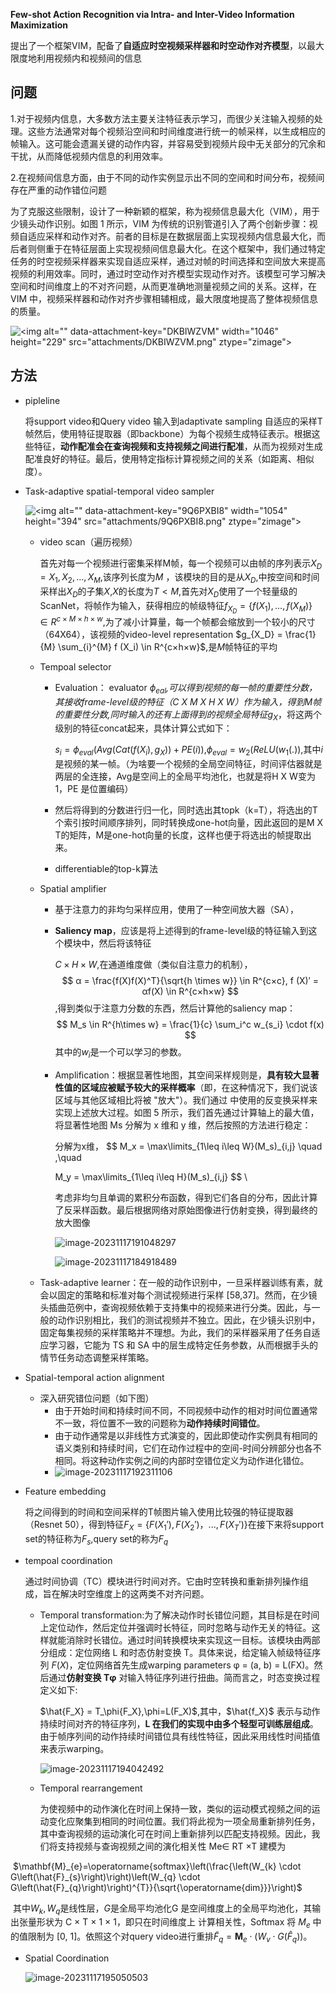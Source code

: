 **Few-shot Action Recognition via Intra- and Inter-Video Information Maximization**

提出了一个框架VIM，配备了**自适应时空视频采样器和时空动作对齐模型**，以最大限度地利用视频内和视频间的信息

## 问题

1.对于视频内信息，大多数方法主要关注特征表示学习，而很少关注输入视频的处理。这些方法通常对每个视频沿空间和时间维度进行统一的帧采样，以生成相应的帧输入。这可能会遗漏关键的动作内容，并容易受到视频片段中无关部分的冗余和干扰，从而降低视频内信息的利用效率。

2.在视频间信息方面，由于不同的动作实例显示出不同的空间和时间分布，视频间存在严重的动作错位问题

为了克服这些限制，设计了一种新颖的框架，称为视频信息最大化（VIM），用于少镜头动作识别。如图 1 所示，VIM 为传统的识别管道引入了两个创新步骤：视频自适应采样和动作对齐。前者的目标是在数据层面上实现视频内信息最大化，而后者则侧重于在特征层面上实现视频间信息最大化。在这个框架中，我们通过特定任务的时空视频采样器来实现自适应采样，通过对帧的时间选择和空间放大来提高视频的利用效率。同时，通过时空动作对齐模型实现动作对齐。该模型可学习解决空间和时间维度上的不对齐问题，从而更准确地测量视频之间的关系。这样，在 VIM 中，视频采样器和动作对齐步骤相辅相成，最大限度地提高了整体视频信息的质量。

![\<img alt="" data-attachment-key="DKBIWZVM" width="1046" height="229" src="attachments/DKBIWZVM.png" ztype="zimage">](attachments/DKBIWZVM.png)

## 方法

*   pipleline

    将support video和Query video 输入到adaptivate sampling 自适应的采样T帧然后，使用特征提取器（即backbone）为每个视频生成特征表示。根据这些特征，**动作配准会在查询视频和支持视频之间进行配准**，从而为视频对生成配准良好的特征。最后，使用特定指标计算视频之间的关系（如距离、相似度）。

* Task-adaptive spatial-temporal video sampler

    ![\<img alt="" data-attachment-key="9Q6PXBI8" width="1054" height="394" src="attachments/9Q6PXBI8.png" ztype="zimage">](attachments/9Q6PXBI8.png)

    *   video scan（遍历视频）

        首先对每一个视频进行密集采样M帧，每一个视频可以由帧的序列表示$X_D= {X_1, X_2, …, X_M}$,该序列长度为$M$ ，该模块的目的是从$X_D$,中按空间和时间采样出$X_D$的子集$X$,$X$的长度为$T<M$,首先对$X_D$使用了一个轻量级的ScanNet，将帧作为输入，获得相应的帧级特征$f_{X_D} = \{f (X_1), . . . , f (X_M )\} \in R^{c×M×h×w}$,为了减小计算量，每一个帧都会缩放到一个较小的尺寸（64X64），该视频的video-level representation $g_{X_D} = \frac{1}{M} \sum_{i}^{M} f (X_i) \in R^{c×h×w}$,是$M$帧特征的平均

    *   Tempoal selector

        *   Evaluation： evaluator $\phi _{eal}$*,可以得到视频的每一帧的重要性分数，其接收frame-level级的特征（C X M X H X W）作为输入，得到$M$帧的重要性分数,同时输入的还有上面得到的视频全局特征*$g_X$，将这两个级别的特征concat起来，具体计算公式如下：

            $s_i = \phi _{eval}(Avg(Cat(f (X_i), g_X))+ PE(i))$,$\phi_{eval} = w_2(ReLU(w_1(.))$,其中$i$是视频的某一帧。（为啥要一个视频的全局空间特征，时间评估器就是两层的全连接，Avg是空间上的全局平均池化，也就是将H X W变为1，PE 是位置编码）

        *   然后将得到的分数进行归一化，同时选出其topk（k=T），将选出的T个索引按时间顺序排列，同时转换成one-hot向量，因此返回的是M X T的矩阵，M是one-hot向量的长度，这样也便于将选出的帧提取出来。

        *   differentiable的top-k算法

    * Spatial amplifier

        *   基于注意力的非均匀采样应用，使用了一种空间放大器（SA），

        * **Saliency map**，应该是将上述得到的frame-level级的特征输入到这个模块中，然后将该特征

            $C \times H \times W$,在通道维度做（类似自注意力的机制），
            $$
            α = \frac{f(X)f(X)^T}{\sqrt{h \times w}} \in R^{c×c}, f (X)′ = αf(X) \in R^{c×h×w}
            $$
            ,得到类似于注意力分数的东西，然后计算他的saliency map：
            $$
            M_s \in R^{h\times w} = \frac{1}{c} \sum_i^c w_{s_i} \cdot f(x)
            $$
            其中的$w_i$是一个可以学习的参数。

        *   Amplification：根据显著性地图，其空间采样规则是，**具有较大显著性值的区域应被赋予较大的采样概率**（即，在这种情况下，我们说该区域与其他区域相比将被 "放大"）。我们通过 中使用的反变换采样来实现上述放大过程。如图 5 所示，我们首先通过计算轴上的最大值，将显著性地图 Ms 分解为 x 维和 y 维，然后按照的方法进行稳定：

            分解为x维，
            $$
            M_x = \max\limits_{1\leq i\leq W}(M_s)_{i,j} \quad ,\quad
            
            M_y = \max\limits_{1\leq i\leq H}(M_s)_{i,j}
            $$
            \
            
            考虑非均匀且单调的累积分布函数，得到它们各自的分布，因此计算了反采样函数。最后根据网络对原始图像进行仿射变换，得到最终的放大图像
            
            ![image-20231117191048297](C:\Users\19475\AppData\Roaming\Typora\typora-user-images\image-20231117191048297.png)
            
            ![image-20231117184918489](attachments\image-20231117184918489.png)

    *   Task-adaptive learner：在一般的动作识别中，一旦采样器训练有素，就会以固定的策略和标准对每个测试视频进行采样 [58,37]。然而，在少镜头插曲范例中，查询视频依赖于支持集中的视频来进行分类。因此，与一般的动作识别相比，我们的测试视频并不独立。因此，在少镜头识别中，固定每集视频的采样策略并不理想。为此，我们的采样器采用了任务自适应学习器，它能为 TS 和 SA 中的层生成特定任务参数，从而根据手头的情节任务动态调整采样策略。

*   Spatial-temporal action alignment

    *   深入研究错位问题（如下图）
        *   由于开始时间和持续时间不同，不同视频中动作的相对时间位置通常不一致，将位置不一致的问题称为**动作持续时间错位**。
        *   由于动作通常是以非线性方式演变的，因此即使动作实例具有相同的语义类别和持续时间，它们在动作过程中的空间-时间分辨部分也各不相同。将这种动作实例之间的内部时空错位定义为动作进化错位。
        *   ![image-20231117192311106](attachments\image-20231117192311106.png)

*   Feature embedding

    将之间得到的时间和空间采样的T帧图片输入使用比较强的特征提取器（Resnet 50），得到特征$F_X = \{F(X_1'),F(X_2')，...,F(X_T')\}$在接下来将support set的特征称为$F_s$,query set的称为$F_q$

*   tempoal coordination

    通过时间协调（TC）模块进行时间对齐。它由时空转换和重新排列操作组成，旨在解决时空维度上的这两类不对齐问题。

    - Temporal transformation:为了解决动作时长错位问题，其目标是在时间上定位动作，然后定位并强调时长特征，同时忽略与动作无关的特征。这样就能消除时长错位。通过时间转换模块来实现这一目标。该模块由两部分组成：定位网络 L 和时态仿射变换 T。具体来说，给定输入帧级特征序列 $F(X)$，定位网络首先生成warping parameters φ = (a, b) = L(FX)。然后通过**仿射变换 Tφ** 对输入特征序列进行扭曲。简而言之，时态变换过程定义如下:

      $\hat{F_X} = T_\phi{F_X},\phi=L(F_X)$,其中，$\hat{f_X}$ 表示与动作持续时间对齐的特征序列，**L 在我们的实现中由多个轻型可训练层组成**。由于帧序列间的动作持续时间错位具有线性特征，因此采用线性时间插值来表示warping。

      ![image-20231117194042492](attachments\image-20231117194042492.png)

    - Temporal rearrangement

      为使视频中的动作演化在时间上保持一致，类似的运动模式视频之间的运动变化应聚集到相同的时间位置。我们将此视为一项全局重新排列任务，其中查询视频的运动演化可在时间上重新排列以匹配支持视频。因此，我们将支持视频与查询视频之间的演化相关性 Me∈ RT ×T 建模为

​						$\mathbf{M}_{e}=\operatorname{softmax}\left(\frac{\left(W_{k} \cdot G\left(\hat{F}_{s}\right)\right)\left(W_{q} \cdot G\left(\hat{F}_{q}\right)\right)^{T}}{\sqrt{\operatorname{dim}}}\right)$

​			  其中$W_k,W_q$是线性层，$G$是全局平均池化G 是空间维度上的全局平均池化，其输出张量形状为 C × T × 1 × 1，即只在时间维度上			  计算相关性，Softmax 将 $M_e$ 中的值限制为 [0, 1]。依照这个对query video进行重排$\tilde{F}_{q}=\mathbf{M}_{e} \cdot\left(W_{v} \cdot G\left(\hat{F}_{q}\right)\right)$。

- Spatial Coordination

  ![image-20231117195050503](attachments\image-20231117195050503.png)

​	
